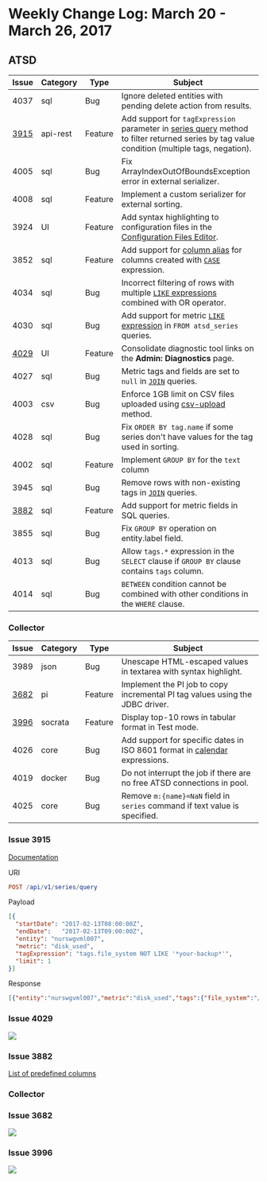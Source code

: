 # Weekly Change Log: March 20 - March 26, 2017

## ATSD

| Issue| Category    | Type    | Subject                                                                              |
|------|-------------|---------|--------------------------------------------------------------------------------------|
| 4037 | sql | Bug | Ignore deleted entities with pending delete action from results. |
| [3915](#issue-3915) | api-rest | Feature | Add support for `tagExpression` parameter in [series query](../../api/data/series/query.md#series-filter-fields) method to filter returned series by tag value condition (multiple tags, negation). |
| 4005 | sql | Bug | Fix ArrayIndexOutOfBoundsException error in external serializer. |
| 4008 | sql | Feature | Implement a custom serializer for external sorting. |
| 3924 | UI | Feature | Add syntax highlighting to configuration files in the [Configuration Files Editor](../../administration/editing-configuration-files.md). |
| 3852 | sql | Feature | Add support for [column alias](../../sql/examples/alias-column.md) for columns created with [`CASE`](../../sql#case) expression. |
| 4034 | sql | Bug | Incorrect filtering of rows with multiple [`LIKE` expressions](../../sql#like-expression) combined with OR operator. |
| 4030 | sql | Bug | Add support for metric [`LIKE` expression](../../sql#like-expression) in `FROM atsd_series` queries. |
| [4029](#issue-4029) | UI | Feature | Consolidate diagnostic tool links on the **Admin: Diagnostics** page. |
| 4027 | sql | Bug | Metric tags and fields are set to `null` in [`JOIN`](../../sql#joins) queries.|
| 4003 | csv | Bug | Enforce 1GB limit on CSV files uploaded using [csv-upload](../../api/data/ext/csv-upload.md) method.|
| 4028 | sql | Bug | Fix `ORDER BY tag.name` if some series don't have values for the tag used in sorting. |
| 4002 | sql | Feature | Implement `GROUP BY` for the `text` column |
| 3945 | sql | Bug | Remove rows with non-existing tags in [`JOIN`](../../sql#joins) queries. |
| [3882](#issue-3882) | sql | Feature | Add support for metric fields in SQL queries. |
| 3855 | sql | Bug | Fix `GROUP BY` operation on entity.label field. |
| 4013 | sql | Bug | Allow `tags.*` expression in the `SELECT` clause if `GROUP BY` clause contains `tags` column.  |
| 4014 | sql | Bug | `BETWEEN` condition cannot be combined with other conditions in the `WHERE` clause. |

### Collector

| Issue| Category    | Type    | Subject                                                                              |
|------|-------------|---------|--------------------------------------------------------------------------------------|
| 3989 | json | Bug | Unescape HTML-escaped values in textarea with syntax highlight. |
| [3682](#issue-3682) | pi | Feature | Implement the PI job to copy incremental PI tag values using the JDBC driver. |
| [3996](#issue-3996) | socrata | Feature | Display top-10 rows in tabular format in Test mode. |
| 4026 | core | Bug | Add support for specific dates in ISO 8601 format in [calendar](../../shared/calendar.md#specific-time) expressions. |
| 4019 | docker | Bug | Do not interrupt the job if there are no free ATSD connections in pool. |
| 4025 | core | Bug | Remove `m:{name}=NaN` field in `series` command if text value is specified. |

### Issue 3915

[Documentation](../../api/data/series/query.md)

URI

```elm
POST /api/v1/series/query
```

Payload

```json
[{
  "startDate": "2017-02-13T08:00:00Z",
  "endDate":   "2017-02-13T09:00:00Z",
  "entity": "nurswgvml007",
  "metric": "disk_used",
  "tagExpression": "tags.file_system NOT LIKE '*your-backup*'",
  "limit": 1
}]

```

Response

```json
[{"entity":"nurswgvml007","metric":"disk_used","tags":{"file_system":"/dev/mapper/vg_nurswgvml007-lv_root","mount_point":"/"},"type":"HISTORY","aggregate":{"type":"DETAIL"},"data":[{"d":"2017-02-13T08:59:53.000Z","v":9242420.0}]}]
```

### Issue 4029

![](./Images/Figure1.png)

### Issue 3882

[List of predefined columns](../../sql/README.md#predefined-columns)

### Collector

### Issue 3682

![](./Images/Figure2.png)

### Issue 3996

![](./Images/Figure3.png)
